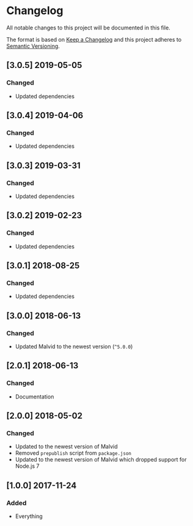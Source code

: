 # Changelog

All notable changes to this project will be documented in this file.

The format is based on [Keep a Changelog](http://keepachangelog.com/en/1.0.0/) and this project adheres to [Semantic Versioning](http://semver.org/spec/v2.0.0.html).

## [3.0.5] 2019-05-05

### Changed

- Updated dependencies

## [3.0.4] 2019-04-06

### Changed

- Updated dependencies

## [3.0.3] 2019-03-31

### Changed

- Updated dependencies

## [3.0.2] 2019-02-23

### Changed

- Updated dependencies

## [3.0.1] 2018-08-25

### Changed

- Updated dependencies

## [3.0.0] 2018-06-13

### Changed

- Updated Malvid to the newest version (`^5.0.0`)

## [2.0.1] 2018-06-13

### Changed

- Documentation

## [2.0.0] 2018-05-02

### Changed

- Updated to the newest version of Malvid
- Removed `prepublish` script from `package.json`
- Updated to the newest version of Malvid which dropped support for Node.js 7

## [1.0.0] 2017-11-24

### Added

- Everything